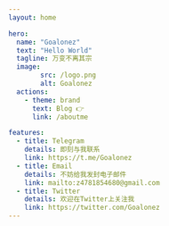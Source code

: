 ```yaml
---
layout: home

hero:
  name: "Goalonez"
  text: "Hello World"
  tagline: 万变不离其宗
  image:
        src: /logo.png
        alt: Goalonez
  actions:
    - theme: brand
      text: Blog 👉
      link: /aboutme

features:
  - title: Telegram
    details: 即刻与我联系
    link: https://t.me/Goalonez
  - title: Email
    details: 不妨给我发封电子邮件
    link: mailto:z4781854680@gmail.com
  - title: Twitter
    details: 欢迎在Twitter上关注我
    link: https://twitter.com/Goalonez
---
```


